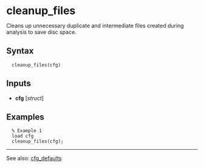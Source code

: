 <span style="font-size:2em;">__cleanup_files__</span>

Cleans up unnecessary duplicate and intermediate files created during
analysis to save disc space.

##  Syntax
      cleanup_files(cfg)
    
##  Inputs
*   **cfg** [*struct*]
    
##  Examples
      % Example 1
      load cfg
      cleanup_files(cfg);
    
---
See also: [cfg_defaults](../cfg_defaults/)

